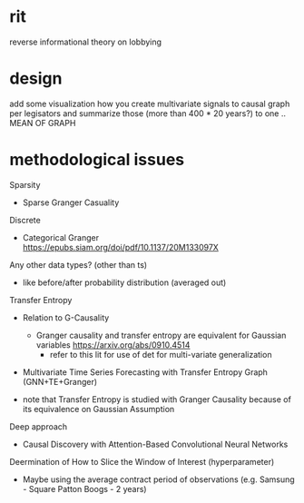 # rit
reverse informational theory on lobbying

# design
add some visualization how you create multivariate signals to causal graph per legisators and summarize those (more than 400 * 20 years?) to one .. MEAN OF GRAPH

# methodological issues

Sparsity
- Sparse Granger Casuality 

Discrete 
- Categorical Granger https://epubs.siam.org/doi/pdf/10.1137/20M133097X

Any other data types? (other than ts) 
- like before/after probability distribution (averaged out)

Transfer Entropy 
  - Relation to G-Causality 
    - Granger causality and transfer entropy are equivalent for Gaussian variables https://arxiv.org/abs/0910.4514
      - refer to this lit for use of det for multi-variate generalization

  - Multivariate Time Series Forecasting with Transfer Entropy Graph (GNN+TE+Granger)

* note that Transfer Entropy is studied with Granger Causality because of its equivalence on Gaussian Assumption

Deep approach
  - Causal Discovery with Attention-Based
Convolutional Neural Networks

Deermination of How to Slice the Window of Interest (hyperparameter)
  - Maybe using the average contract period of observations (e.g. Samsung - Square Patton Boogs - 2 years) 
